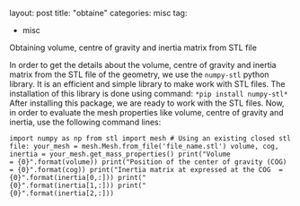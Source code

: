 layout: post
title: "obtaine"
categories: misc
tag: 
  - misc

Obtaining volume, centre of gravity and inertia matrix from STL file

In order to get the details about the volume, centre of gravity and inertia matrix from the STL file of the geometry, we use the `numpy-stl` python library. It is an efficient and simple library to make work with STL files. The installation of this library is done using command:
`*pip install numpy-stl*`
After installing this package, we are ready to work with the STL files. Now, in order to evaluate the mesh properties like volume, centre of gravity and inertia, use the following command lines:



`import numpy as np from stl import mesh # Using an existing closed stl file: your_mesh = mesh.Mesh.from_file('file_name.stl') volume, cog, inertia = your_mesh.get_mass_properties() print("Volume                                  = {0}".format(volume)) print("Position of the center of gravity (COG) = {0}".format(cog)) print("Inertia matrix at expressed at the COG  = {0}".format(inertia[0,:])) print("                                          {0}".format(inertia[1,:])) print("                                          {0}".format(inertia[2,:]))`

